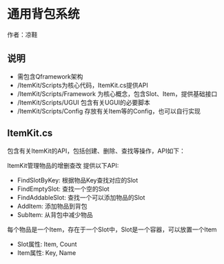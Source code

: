 # 通用背包系统
作者：凉鞋

## 说明
- 需包含Qframework架构
- /ItemKit/Scripts为核心代码，ItemKit.cs提供API
- /ItemKit/Scripts/Framework 为核心概念，包含Slot、Item，提供基础接口
- /ItemKit/Scripts/UGUI 包含有关UGUI的必要脚本
- /ItemKit/Scripts/Config 存放有关Item等的Config，也可以自行实现

## ItemKit.cs
包含有关ItemKit的API，包括创建、删除、查找等操作，API如下：

ItemKit管理物品的增删查改
提供以下API:
- FindSlotByKey: 根据物品Key查找对应的Slot
- FindEmptySlot: 查找一个空的Slot
- FindAddableSlot: 查找一个可以添加物品的Slot
- AddItem: 添加物品到背包
- SubItem: 从背包中减少物品

每个物品是一个Item，存在于一个Slot中，Slot是一个容器，可以放置一个Item
- Slot属性: Item, Count
- Item属性: Key, Name